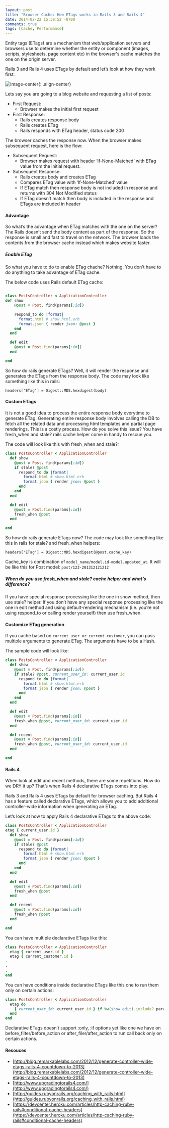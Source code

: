 ```yaml
---
layout: post
title: "Browser Cache: How ETags works in Rails 3 and Rails 4"
date: 2014-02-22 15:39:52 -0700
comments: true
tags: [Cache, Performance]
---
```


Entity tags (ETags) are a mechanism that web/application servers and browsers use to determine whether the entity or component (images, scripts, stylesheets, page content etc) in the browser's cache matches the one on the origin server. 

<!-- more -->

Rails 3 and Rails 4 uses ETags by default and let’s look at how they work first:


![image-center](/assets/images/posts/etags-rails-3-and-rails-4.png){: .align-center}


Lets say you are going to a blog website and requesting a list of posts:

* First Request:
	- Browser makes the initial first request
* First Response:
	- Rails creates response body 
	- Rails creates ETag 
	- Rails responds with ETag header, status code 200 

The browser caches the response now. When the browser makes subsequent request, here is the flow:

* Subsequent Request:
	- Browser makes request with header ‘If-None-Matched’ with ETag value from the initial request. 
* Subsequent Response:
	- Rails creates body and creates ETag
	- Compares ETag value with ‘If-None-Matched’ value
	- If ETag match then response body is not included in response and returns with 304 Not Modified status
	- If ETag doesn’t match then body is included in the response and ETags are included in header

#### Advantage
So what’s the advantage when ETag matches with the one on the server? The Rails doesn’t send the body content as part of the response. So the response is small and fast to travel on the network. The browser loads the contents from the browser cache instead which makes website faster.

##### Enable ETag
So what you have to do to enable ETag chache? Nothing. You don’t have to do anything to take advantage of ETag cache.

The below code uses Rails default ETag cache:

``` ruby

class PostsController < ApplicationController
def show
    @post = Post. find(params[:id])

    respond_to do |format|
      format.html # show.html.erb
      format.json { render json: @post }
    end
  end

  def edit
    @post = Post.find(params[:id])
  end

end

```

So how do rails generate ETags? Well, it will render the response and generates the ETags from the response body.
The code may look like something like this in rails:

```
headers['ETag'] = Digest::MD5.hexdigest(body)
```

#### Custom ETags
It is not a good idea to process the entire response body everytime to generate ETag. Generating entire response body involves calling the DB to fetch all the related data and processing html templates and partial page renderings. This is a costly process. 
How do you solve this issue? You have fresh_when and stale? rails cache helper come in handy to rescue you.

The code will look like this with fresh_when and stale?:

``` ruby
class PostsController < ApplicationController
  def show
    @post = Post. find(params[:id])
    if stale? @post
      respond_to do |format|
        format.html # show.html.erb
        format.json { render json: @post }
      end
    end
  end

  def edit
    @post = Post.find(params[:id])
    fresh_when @post
  end

end
```

So how do rails generate ETags now? The code may look like something like this in rails for stale? and fresh_when helpers:

```
headers['ETag'] = Digest::MD5.hexdigest(@post.cache_key)
```

Cache_key is combination of ```model_name/model.id-model.updated_at```. It will be like this for Post model: ```post/123-201312121212```

##### When do you use fresh_when and stale? cache helper and what’s difference?
If you have special response processing like the one in show method, then use stale? helper. If you don’t have any special response processing like the one in edit method and using default-rendering mechanism (i.e. you’re not using respond_to or calling render yourself) then use fresh_when.

#### Customize ETag generation
If you cache based on ```current_user or current_customer```, you can pass multiple arguments to generate ETag. The arguments have to be a Hash.

The sample code will look like:

``` ruby
class PostsController < ApplicationController
  def show
    @post = Post. find(params[:id])
    if stale? @post, current_user_id: current_user.id
      respond_to do |format|
        format.html # show.html.erb
        format.json { render json: @post }
      end
    end
  end

  def edit
    @post = Post.find(params[:id])
    fresh_when @post, current_user_id: current_user.id
  end

  def recent
    @post = Post.find(params[:id])
    fresh_when @post, current_user_id: current_user.id
  end

end
```

#### Rails 4
When look at edit and recent methods, there are some repetitions. How do we DRY it up? That’s when Rails 4 declarative ETags comes into play.

Rails 3 and Rails 4 uses ETags by default for browser caching. But Rails 4 has a feature called declarative ETags, which allows you to add additional controller-wide information when generating an ETag.

Let’s look at how to apply Rails 4 declarative ETags to the above code:

``` ruby
class PostsController < ApplicationController
etag { current_user.id }
  def show
    @post = Post. find(params[:id])
    if stale? @post
      respond_to do |format|
        format.html # show.html.erb
        format.json { render json: @post }
      end
    end
  end

  def edit
    @post = Post.find(params[:id])
    fresh_when @post
  end

  def recent
    @post = Post.find(params[:id])
    fresh_when @post
  end

end
```

You can have multiple declarative ETags like this:

``` ruby
class PostsController < ApplicationController
  etag { current_user.id }
  etag { current_customer.id }
.
.
.
end
```

You can have conditions inside declarative ETags like this one to run them only on certain actions:

``` ruby
class PostsController < ApplicationController
  etag do
    { current_user_id: current_user.id } if %w(show edit).include? params[:action]
  end
end
```

Declarative ETags doesn’t support :only, :if options yet like one we have on before_filter/before_action or after_filer/after_action to run call back only on certain actions. 

#### Resouces
* [http://blog.remarkablelabs.com/2012/12/generate-controller-wide-etags-rails-4-countdown-to-2013](http://blog.remarkablelabs.com/2012/12/generate-controller-wide-etags-rails-4-countdown-to-2013)
* [http://www.upgradingtorails4.com/](http://www.upgradingtorails4.com/)
* [http://guides.rubyonrails.org/caching_with_rails.html](http://guides.rubyonrails.org/caching_with_rails.html)
* [https://devcenter.heroku.com/articles/http-caching-ruby-rails#conditional-cache-headers](https://devcenter.heroku.com/articles/http-caching-ruby-rails#conditional-cache-headers)

